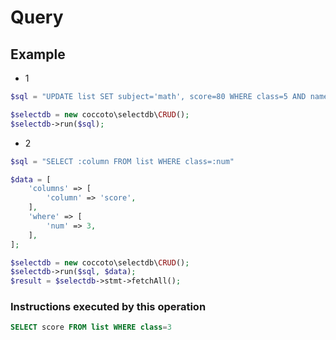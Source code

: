 # Query

## Example

- 1

```php
$sql = "UPDATE list SET subject='math', score=80 WHERE class=5 AND name='michael'"

$selectdb = new coccoto\selectdb\CRUD();
$selectdb->run($sql);
```

- 2

```php
$sql = "SELECT :column FROM list WHERE class=:num"

$data = [
    'columns' => [
        'column' => 'score',
    ],
    'where' => [
        'num' => 3,
    ],
];

$selectdb = new coccoto\selectdb\CRUD();
$selectdb->run($sql, $data);
$result = $selectdb->stmt->fetchAll();
```

### Instructions executed by this operation

```sql
SELECT score FROM list WHERE class=3
```